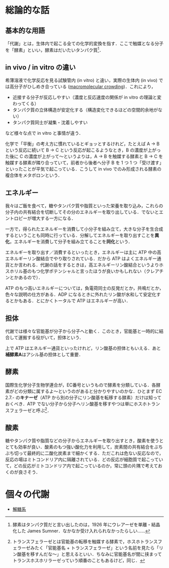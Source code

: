# 総論的な話
## 基本的な用語
「代謝」とは，生体内で起こる全ての化学的変換を指す．ここで触媒となる分子を「酵素」といい，酵素はだいたいタンパク質[^Sumner]．
## in vivo / in vitro の違い
希薄溶液で化学反応を見る試験管内 (in vitro) と違い，実際の生体内 (in vivo) では高分子がひしめき合っている ([macromolecular crowding](https://ja.wikipedia.org/wiki/%E5%88%86%E5%AD%90%E3%82%AF%E3%83%A9%E3%82%A6%E3%83%87%E3%82%A3%E3%83%B3%E3%82%B0))．これにより，

- 近接する分子が反応しやすい（濃度と反応速度の関係が in vitro の理論と変わってくる）
- タンパク質の立体構造が安定化する（構造変化できるほどの空間的余地がない）
- タンパク質同士が凝集・沈着しやすい

など様々な点で in vitro と事情が違う．

化学で「平衡」の考え方に慣れているとギョッとするけれど，たとえば A → B という反応に続いて B → C という反応が起こるようなとき，B の濃度が上がった後に C の濃度が上がって〜というよりは，A → B を触媒する酵素と B → C を触媒する酵素が隣り合っていて，前者から後者へ分子 B を 1 つ 1 つ「受け渡す」といったことが平気で起こっている．こうして in vivo でのみ形成される酵素の複合体をメタボロンという．
## エネルギー
我々はご飯を食べて，糖やタンパク質や脂質といった栄養を取り込み，これらの分子内の共有結合を切断してその分のエネルギーを取り出している．でないとエントロピーが増大する一方になる．

一方で，得られたエネルギーを消費して小分子を組み立て，大きな分子を生合成するということも同時に行っている．分解してエネルギーを取り出すことを**異化**，エネルギーを消費して分子を組み立てることを**同化**という．

エネルギーを取り出す／消費するといったとき，エネルギーは主に ATP 中の高エネルギーリン酸結合でやり取りされている．だから ATP はよくエネルギー通貨とか言われる．代謝の話をするときは，高エネルギーリン酸結合というよりホスホリル基のもつ化学ポテンシャルと言ったほうが良いかもしれない（クレアチンとかあるので）．

ATP のもつ高いエネルギーについては，負電荷同士の反発だとか，共鳴だとか，色々な説明の仕方がある．ADP になるときに外れたリン酸が水和して安定化するとかもある．とにかくトータルで ATP はエネルギーが高い．

## 担体
代謝では様々な官能基が分子から分子へと動く．このとき，官能基と一時的に結合して運搬する役がいて，担体という．

上で ATP はエネルギー通貨といったけれど，リン酸基の担体ともいえる．あと**補酵素A**はアシル基の担体として重要．

## 酵素
国際⽣化学分⼦⽣物学連合が，EC番号というもので酵素を分類している．各酵素がどの分類に属するよ〜というのがあると分かりやすいのかな．ひとまず EC 2.7.- の**キナーゼ**（ATP から別の分子にリン酸基を転移する酵素）だけは知っておくべき．ATP でない分子から分子へリン酸基を移すやつは単にホスホトランスフェラーゼと呼ぶ[^transferase]．

## 酸素
糖やタンパク質や脂質などの分子からエネルギーを取り出すとき，酸素を使うととても効率が良い．酸素のもつ強い酸化力を利用して，炭素間の共有結合をぶちぶち切って最終的に二酸化炭素まで細かくする．ただこれは危ない反応なので，反応の場はミトコンドリア内に隔離されている．どの反応が細胞質で起こっていて，どの反応がミトコンドリア内で起こっているのか，常に頭の片隅で考えておくのが良さそう．

[^Sumner]: 酵素はタンパク質だと言い出したのは，1926 年にウレアーゼを単離・結晶化した James Sumner．なかなか受け入れられなかったらしい……

[^transferase]: トランスフェラーゼとは官能基の転移を触媒する酵素で，ホスホトランスフェラーゼみたく「官能基名 + トランスフェラーゼ」という名前を見たら「リン酸基を移すんだな〜」と思えるといい．ちなみに官能基名が間に挟まってトランスホスホリラーゼっていう順番のこともあるけど，同じ．

# 個々の代謝
- [解糖系](./glycolysis.md)